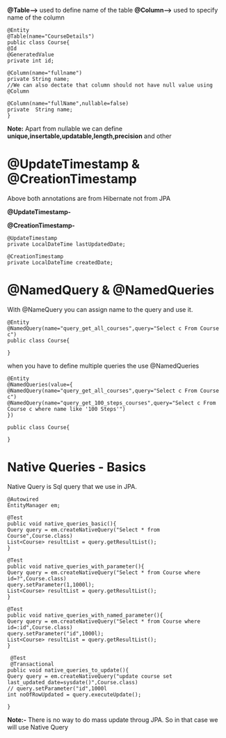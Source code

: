 **@Table-->** used to define name of the table
**@Column-->** used to specify name of the column
```
@Entity
@Table(name="CourseDetails")
public class Course{
@Id
@GeneratedValue
private int id;

@Column(name="fullname")
private String name;
//We can also dectate that column should not have null value using @Column

@Column(name="fullName",nullable=false)
private  String name;
}
```

**Note:** Apart from nullable we can define **unique,insertable,updatable,length,precision** and other

# @UpdateTimestamp & @CreationTimestamp
Above both annotations are from Hibernate not from JPA

**@UpdateTimestamp-**

**@CreationTimestamp-**

```
@UpdateTimestamp
private LocalDateTime lastUpdatedDate;

@CreationTimestamp
private LocalDateTime createdDate;
```

# @NamedQuery & @NamedQueries
 
 With @NameQuery you can assign name to the query and use it.
 ```
 @Entity
 @NamedQuery(name="query_get_all_courses",query="Select c From Course c")
 public class Course{
 
 }
 ```
 
 when you have to define multiple queries the use @NamedQueries
  ```
 @Entity
 @NamedQueries(value={
  @NamedQuery(name="query_get_all_courses",query="Select c From Course c")
  @NamedQuery(name="query_get_100_steps_courses",query="Select c From Course c where name like '100 Steps'")
 })
 
 public class Course{
 
 }
 ```
 
 # Native Queries - Basics
 Native Query is Sql query that we use in JPA.
 ```
 @Autowired
 EntityManager em;
 
 @Test
 public void native_queries_basic(){
 Query query = em.createNativeQuery("Select * from Course",Course.class)
 List<Course> resultList = query.getResultList();
 }
 
 @Test
 public void native_queries_with_parameter(){
 Query query = em.createNativeQuery("Select * from Course where id=?",Course.class)
 query.setParameter(1,1000l);
 List<Course> resultList = query.getResultList();
 }
 
 @Test
 public void native_queries_with_named_parameter(){
 Query query = em.createNativeQuery("Select * from Course where id=:id",Course.class)
 query.setParameter("id",1000l);
 List<Course> resultList = query.getResultList();
 }
 
  @Test
  @Transactional
 public void native_queries_to_update(){
 Query query = em.createNativeQuery("update course set last_updated_date=sysdate()",Course.class)
// query.setParameter("id",1000l
 int noOfRowUpdated = query.executeUpdate();
 
 }
 ```
 
 **Note:-** There is no way to do mass update throug JPA. So in that case we will use Native Query
 
